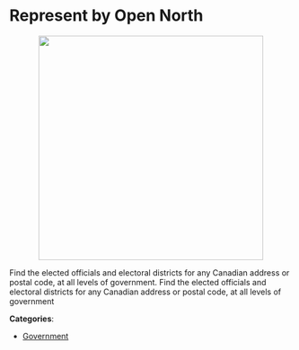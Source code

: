 # Represent by Open North
<p align="center">
    <img width="400" src="https://raw.githubusercontent.com/apis-list/apis-list/apis/represent-by-open-north/logo_256x256.png" />
</p>

Find the elected officials and electoral districts for any Canadian address or postal code, at all levels of government.  Find the elected officials and electoral districts for any Canadian address or postal code, at all levels of government



**Categories**:

- [Government](https://github.com/apis-list/apis-list#government)



